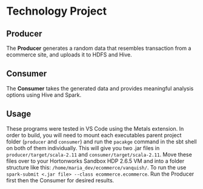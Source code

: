 # Technology Project


## __Producer__

The __Producer__ generates a random data that resembles transaction from a ecommerce site, and uploads it to HDFS and Hive.

## __Consumer__

The __Consumer__ takes the generated data and provides meaningful analysis options using Hive and Spark.

## Usage

These programs were tested in VS Code using the Metals extension. In order to build, you will need to mount each executables parent project folder (`producer` and `consumer`) and run the `pacakge` command in the sbt shell on both of them individually. This will give you two .jar files in `producer/target/scala-2.11` and `consumer/target/scala-2.11`. Move these files over to your Hortonworks Sandbox HDP 2.6.5 VM and into a folder structure like this: `/home/maria_dev/ecommerce/vanquish/`. To run the use `spark-submit <.jar file> --class ecommerce.ecommerce`. Run the Producer first then the Consumer for desired results.
